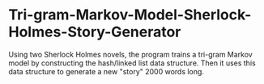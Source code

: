 # Tri-gram-Markov-Model-Sherlock-Holmes-Story-Generator
Using two Sherlock Holmes novels, the program trains a tri-gram Markov model by constructing 
the hash/linked list data structure. Then it uses this data structure to generate a new 
"story" 2000 words long.
